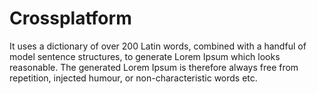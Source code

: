 # Crossplatform
              
It uses a dictionary of over 200 Latin words, combined with a
handful of model sentence structures, to generate Lorem Ipsum
which looks reasonable. The generated Lorem Ipsum is therefore
always free from repetition, injected humour, or
non-characteristic words etc.